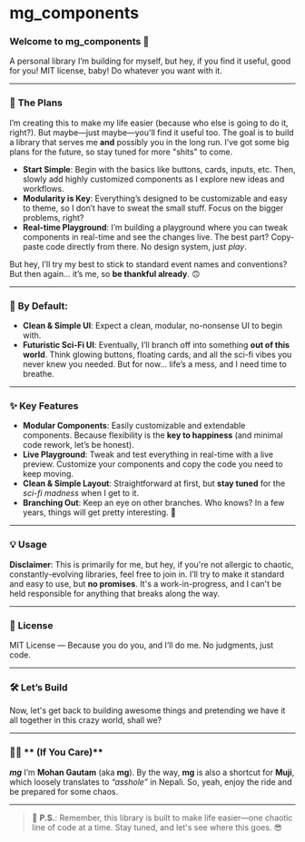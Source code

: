 # mg_components

### Welcome to **mg_components** 🎉  
A personal library I’m building for myself, but hey, if you find it useful, good for you! MIT license, baby! Do whatever you want with it.  

---

### 🚀 **The Plans**  
I’m creating this to make my life easier (because who else is going to do it, right?). But maybe—just maybe—you'll find it useful too. The goal is to build a library that serves me **and** possibly you in the long run. I’ve got some big plans for the future, so stay tuned for more "shits" to come.  

- **Start Simple**: Begin with the basics like buttons, cards, inputs, etc. Then, slowly add highly customized components as I explore new ideas and workflows.  
- **Modularity is Key**: Everything’s designed to be customizable and easy to theme, so I don’t have to sweat the small stuff. Focus on the bigger problems, right?  
- **Real-time Playground**: I’m building a playground where you can tweak components in real-time and see the changes live. The best part? Copy-paste code directly from there. No design system, just *play*.  

But hey, I’ll try my best to stick to standard event names and conventions? But then again… it’s me, so **be thankful already**. 🙃  

---

### 🧠 **By Default**:  
- **Clean & Simple UI**: Expect a clean, modular, no-nonsense UI to begin with.  
- **Futuristic Sci-Fi UI**: Eventually, I’ll branch off into something **out of this world**. Think glowing buttons, floating cards, and all the sci-fi vibes you never knew you needed. But for now... life’s a mess, and I need time to breathe.  

---

### ✨ **Key Features**  
- **Modular Components**: Easily customizable and extendable components. Because flexibility is the **key to happiness** (and minimal code rework, let’s be honest).  
- **Live Playground**: Tweak and test everything in real-time with a live preview. Customize your components and copy the code you need to keep moving.  
- **Clean & Simple Layout**: Straightforward at first, but **stay tuned** for the *sci-fi madness* when I get to it.  
- **Branching Out**: Keep an eye on other branches. Who knows? In a few years, things will get pretty interesting. 👀  

---

### 💡 **Usage**  
**Disclaimer**: This is primarily for me, but hey, if you're not allergic to chaotic, constantly-evolving libraries, feel free to join in. I’ll try to make it standard and easy to use, but **no promises**. It's a work-in-progress, and I can't be held responsible for anything that breaks along the way.  

---

### 📜 **License**  
MIT License — Because you do you, and I’ll do me. No judgments, just code.  

---

### 🛠️ **Let’s Build**  
Now, let's get back to building awesome things and pretending we have it all together in this crazy world, shall we?

---

### 🙋‍♂️ ** (If You Care)**  
***mg*** I’m **Mohan Gautam** (aka **mg**). By the way, **mg** is also a shortcut for **Muji**, which loosely translates to *“asshole”* in Nepali. So, yeah, enjoy the ride and be prepared for some chaos.  

---

> 💬 **P.S.**: Remember, this library is built to make life easier—one chaotic line of code at a time. Stay tuned, and let's see where this goes. 😎
